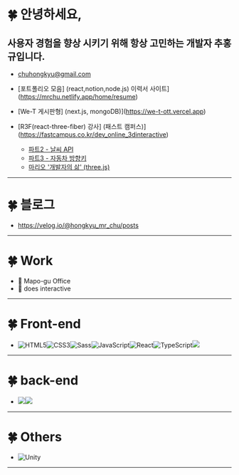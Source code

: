 <!-- ![header](https://capsule-render.vercel.app/api?type=waving&height=200&text=Welcome&nbsp;to&nbsp;My&nbsp;Page!&fontAlign=55&fontAlignY=35&color=gradient) -->
# 🍀 안녕하세요, 
## 사용자 경험을 향상 시키기 위해 항상 고민하는 개발자 추홍규입니다.
- chuhongkyu@gmail.com
- [포트폴리오 모음] (react,notion,node.js) 이력서 사이트](https://mrchu.netlify.app/home/resume)
- [We-T 게시판형] (next.js, mongoDB)](https://we-t-ott.vercel.app)


- [R3F(react-three-fiber) 강사] (패스트 캠퍼스)](https://fastcampus.co.kr/dev_online_3dinteractive)
  - [파트2 - 날씨 API](https://mr-chu-weather.netlify.app/)
  - [파트3 - 자동차 방향키](https://mr-chu-car-web.netlify.app/)
  - [마리오 '개발자의 삶' (three.js)](https://chuhongkyu.github.io/interact_3D/)

-------------
# 🍀 블로그
- https://velog.io/@hongkyu_mr_chu/posts
  
--------------
# 🍀 Work
- 🏣 Mapo-gu Office
- 🏤 does interactive
--------------
# 🍀 Front-end
- <img alt="HTML5" src="https://img.shields.io/badge/HTML5-E34F26?style=flat-square&logo=HTML5&logoColor=white"/><img alt="CSS3" src="https://img.shields.io/badge/CSS3-1572B6?style=flat-square&logo=CSS3&logoColor=white"/><img alt="Sass" src="https://img.shields.io/badge/Sass-CC6699?style=flat-square&logo=Sass&logoColor=white"/><img alt="JavaScript" src="https://img.shields.io/badge/JavaScript-F7DF1E?style=flat-square&logo=JavaScript&logoColor=white"/><img alt="React" src="https://img.shields.io/badge/React-61DAFB?style=flat-square&logo=React&logoColor=white"/><img alt="TypeScript" src="https://img.shields.io/badge/TypeScript-3178C6?style=flat-square&logo=TypeScript&logoColor=white"/><img src="https://img.shields.io/badge/Next.js-000000?style=flat-square&amp;logo=Next.js&amp;logoColor=white">
--------------
# 🍀 back-end
- <img src="https://img.shields.io/badge/MongoDB-47A248?style=flat-square&amp;logo=MongoDB&amp;logoColor=white"></img><img src="https://img.shields.io/badge/Next.js-000000?style=flat-square&amp;logo=Next.js&amp;logoColor=white">

-------
# 🍀 Others
- <img alt="Unity" src="https://img.shields.io/badge/Unity-5f5a5f?style=flat-square&logo=Unity&logoColor=white"/>
--------
<!-- ![Mr.chu's github stats](https://github-readme-stats.vercel.app/api?username=chuhongkyu&show_icons=true&theme=maroongold) -->

